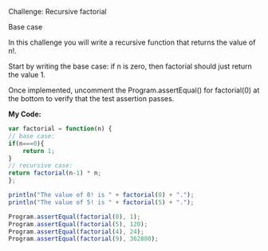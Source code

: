 Challenge: Recursive factorial

Base case

In this challenge you will write a recursive function that returns the value of n!.

Start by writing the base case:
if n is zero, then factorial should just return the value 1.

Once implemented, uncomment the Program.assertEqual() for factorial(0) at the bottom to verify that the test assertion passes.

**My Code:**
```javascript
var factorial = function(n) {
// base case: 
if(n===0){
    return 1;
}
// recursive case:
return factorial(n-1) * n;	
}; 

println("The value of 0! is " + factorial(0) + ".");
println("The value of 5! is " + factorial(5) + ".");

Program.assertEqual(factorial(0), 1);
Program.assertEqual(factorial(5), 120);
Program.assertEqual(factorial(4), 24);
Program.assertEqual(factorial(9), 362880);
```
